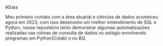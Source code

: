 #Data

Meu primeiro contato com a área atuarial e ciências de dados aconteceu agora em 2023, com isso desenvolvi um melhor entendimento de SQL e Python, nesse repositório tento demonstrar algumas automatizações realizadas nas rotinas de consulta de dados no estágio envolvendo programas em Python(Colab) e no BQ.
